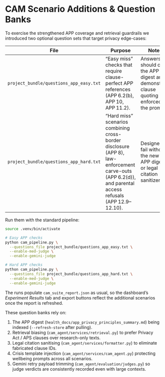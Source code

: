 # CAM Scenario Additions & Question Banks

To exercise the strengthened APP coverage and retrieval guardrails we introduced two optional question sets that target privacy edge-cases:

| File | Purpose | Notes |
| --- | --- | --- |
| `project_bundle/questions_app_easy.txt` | “Easy miss” checks that require clause-perfect APP references (APP 6.2(b), APP 10, APP 11.2). | Answers should cite the APP digest and demonstrate clause quoting enforced by the prompt. |
| `project_bundle/questions_app_hard.txt` | “Hard miss” scenarios combining cross-border disclosure (APP 8), law-enforcement carve-outs (APP 6.2(d)), and parental access refusals (APP 12.9–12.10). | Designed to fail without the new APP digest or legal citation sanitizer. |

Run them with the standard pipeline:

```bash
source .venv/bin/activate

# Easy APP checks
python cam_pipeline.py \
  --questions_file project_bundle/questions_app_easy.txt \
  --enable-med-judge \
  --enable-gemini-judge

# Hard APP checks
python cam_pipeline.py \
  --questions_file project_bundle/questions_app_hard.txt \
  --enable-med-judge \
  --enable-gemini-judge
```

The runs populate `cam_suite_report.json` as usual, so the dashboard’s *Experiment Results* tab and export buttons reflect the additional scenarios once the report is refreshed.

These question banks rely on:

1. The APP digest (`health_docs/app_privacy_principles_summary.md`) being indexed (`--refresh-store` after pulling).
2. Retrieval biasing (`cam_agent/services/retrieval.py`) to prefer Privacy Act / APS clauses over research-only texts.
3. Legal citation sanitising (`cam_agent/services/formatter.py`) to eliminate fabricated clause IDs.
4. Crisis template injection (`cam_agent/services/cam_agent.py`) protecting wellbeing prompts across all scenarios.
5. Gemini retry payload trimming (`cam_agent/evaluation/judges.py`) so judge verdicts are consistently recorded even with large contexts.
